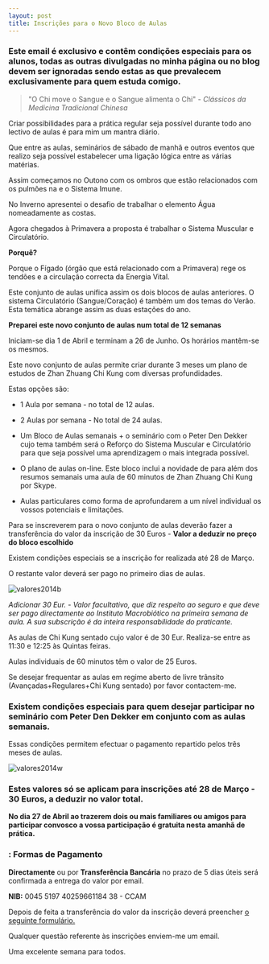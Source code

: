 ```yaml
---
layout: post
title: Inscrições para o Novo Bloco de Aulas
---
```


### Este email é exclusivo e contêm condições especiais para os alunos, todas as outras divulgadas no minha página ou no blog devem ser ignoradas sendo estas as que prevalecem exclusivamente para quem estuda comigo. 

> "O Chi move o Sangue e o Sangue alimenta o Chi" - *Clássicos da Medicina Tradicional Chinesa*

Criar possibilidades para a prática regular seja possível durante todo ano lectivo de aulas é para mim um mantra diário. 

Que entre as aulas, seminários de sábado de manhã e outros eventos que realizo seja possível estabelecer uma ligação lógica entre as várias matérias.

Assim começamos no Outono com os ombros que estão relacionados com os pulmões na e o Sistema Imune. 

No Inverno apresentei o desafio de trabalhar o elemento Água nomeadamente as costas.

Agora chegados à Primavera a proposta é trabalhar o Sistema Muscular e Circulatório.  

**Porquê?**

Porque o Fígado (órgão que está relacionado com a Primavera) rege os tendões e a circulação correcta da Energia Vital. 

Este conjunto de aulas unifica assim os dois blocos de aulas anteriores. O sistema Circulatório (Sangue/Coração) é também um dos temas do Verão. Esta temática abrange assim as duas estações do ano.   

**Preparei este novo conjunto de aulas num total de 12 semanas**

Iniciam-se dia 1 de Abril e terminam a 26 de Junho. Os horários mantêm-se os mesmos. 

Este novo conjunto de aulas permite criar durante 3 meses um plano de estudos de Zhan Zhuang Chi Kung com diversas profundidades.

Estas opções são:

+ 1 Aula por semana - no total de 12 aulas.

+ 2 Aulas por semana - No total de 24 aulas.

+ Um Bloco de Aulas semanais + o seminário com o Peter Den Dekker cujo tema também será o Reforço do Sistema Muscular e Circulatório para que seja possível uma aprendizagem o mais integrada possível. 

+ O plano de aulas on-line. Este bloco inclui a novidade de para além dos resumos semanais uma aula de 60 minutos de Zhan Zhuang Chi Kung por Skype. 

+ Aulas particulares como forma de aprofundarem a um nível individual os vossos potenciais e limitações.  

Para se inscreverem para o novo conjunto de aulas deverão fazer a transferência do valor da inscrição de 30 Euros - **Valor a deduzir no preço do bloco escolhido**

Existem condições especiais se a inscrição for realizada até 28 de Março. 

O restante valor deverá ser pago no primeiro dias de aulas.

![valores2014b](http://devagar.org/files/valores2014b.jpg)

*Adicionar 30 Eur. - Valor facultativo, que diz respeito ao seguro e que deve ser pago directamente ao Instituto Macrobiótico na primeira semana de aula. A sua subscrição é da inteira responsabilidade do praticante.*

As aulas de Chi Kung sentado cujo valor é de 30 Eur. Realiza-se entre as 11:30 e 12:25 às Quintas feiras.

Aulas individuais de 60 minutos têm o valor de 25 Euros.  

Se desejar frequentar as aulas em regime aberto de livre trânsito (Avançadas+Regulares+Chi Kung sentado) por favor contactem-me.

### Existem condições especiais para quem desejar participar no seminário com Peter Den Dekker em conjunto com as aulas semanais. 

Essas condições permitem efectuar o pagamento repartido pelos três meses de aulas.

![valores2014w](http://regulares.devagar.org/files/valores2014w.jpg)

### Estes valores só se aplicam para inscrições até 28 de Março - 30 Euros, a deduzir no valor total.

**No dia 27 de Abril ao trazerem dois ou mais familiares ou amigos para participar convosco a vossa participação é gratuita nesta amanhã de prática.**

### : Formas de Pagamento

**Directamente** ou por **Transferência Bancária** no prazo de 5 dias úteis será confirmada a entrega do valor por email. 

**NIB:** 0045 5197 40259661184 38 - CCAM

Depois de feita a transferência do valor da inscrição deverá preencher [o seguinte formulário.](http://form.jotformeu.com/form/32484623492357)

Qualquer questão referente às inscrições enviem-me um email. 

Uma excelente semana para todos. 
